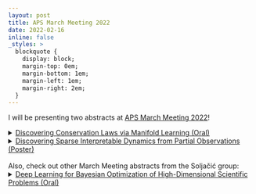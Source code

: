 ```yaml
---
layout: post
title: APS March Meeting 2022
date: 2022-02-16
inline: false
_styles: >
  blockquote {
    display: block;
    margin-top: 0em;
    margin-bottom: 1em;
    margin-left: 1em;
    margin-right: 2em;
  }
---
```


I will be presenting two abstracts at [APS March Meeting 2022](https://march.aps.org/)!
<details>
<summary><a href="https://meetings.aps.org/Meeting/MAR22/Session/G13.7">Discovering Conservation Laws via Manifold Learning (Oral)</a></summary>
<blockquote>
<em style="line-height:2">Peter Y. Lu, Rumen Dangovski, Marin Soljačić</em>
<br>
Conservation laws are key theoretical and practical tools for understanding, characterizing, and modeling nonlinear dynamical systems. However, for many complex dynamical systems, the corresponding conserved quantities are difficult to identify, making it hard to analyze their dynamics and build efficient, stable predictive models. Many current approaches for discovering conservation laws rely on fine-grained time measurements and dynamical information. We instead reformulate this task as a manifold learning problem and propose a non-parametric approach, combining the Wasserstein metric from optimal transport with diffusion maps, to determine all the conserved quantities that vary across trajectories sampled from a dynamical system. We test this new approach on a variety of physical systems and demonstrate that our manifold learning method is able to both identify the number of conserved quantities and extract their values.
</blockquote>
</details>

<details>
<summary><a href="https://meetings.aps.org/Meeting/MAR22/Session/T00.347">Discovering Sparse Interpretable Dynamics from Partial Observations (Poster)</a></summary>
<blockquote>
<em style="line-height:2">Peter Y. Lu, Joan Ariño Bernad, Marin Soljačić</em>
<br>
Identifying the governing equations of a nonlinear dynamical system is key to both understanding the physical features of the system and constructing an accurate model of the dynamics that generalizes well beyond the available data. In many instances, this problem is further compounded by a lack of available data and only partial observations of the system state, e.g. forecasting fluid flow driven by unknown sources or predicting optical signal propagation without phase measurements. We propose a machine learning framework for discovering these governing equations using only partial observations, combining an encoder for state reconstruction with a sparse symbolic model. The entire architecture is trained end-to-end by matching the higher-order symbolic time derivatives of the sparse symbolic model with finite difference estimates from the data. Our tests show that this method can successfully reconstruct the full system state and identify the equations of motion governing the underlying dynamics for a variety of ODE and PDE systems.
</blockquote>
</details>

<br>
Also, check out other March Meeting abstracts from the Soljačić group:
<details>
<summary><a href="https://meetings.aps.org/Meeting/MAR22/Session/G13.8">Deep Learning for Bayesian Optimization of High-Dimensional Scientific Problems (Oral)</a></summary>
<blockquote>
<em style="line-height:2">Samuel Kim, Peter Y. Lu, Charlotte Loh, Jasper Snoek, Jamie Smith, Marin Soljačić</em>
<br>
Bayesian optimization (BO) is a popular algorithm for global optimization of expensive black-box functions (e.g. experiments or derivative-free numerical simulations that are costly or time-consuming), but there are many domains where the function is not completely black-box. For example, the data may have some known structure or symmetries, and the data generation process can yield useful intermediate or auxiliary information. However, the surrogate models typically used in BO, Gaussian Processes (GPs), scale poorly with dataset size and dimensionality and struggle to adapt to specific domains. Here, we propose using a class of deep learning models called Bayesian Neural Networks (BNNs) as the surrogate function, as their representation power and flexibility to handle structured data and exploit auxiliary information enable BO to be applied to complex problems. We demonstrate BO on a number of realistic problems in physics and chemistry, including topology optimization of photonic crystal materials using convolutional neural networks, and chemical property optimization of molecules using graph neural networks. On these complex tasks, we show that BNNs often outperform GPs as surrogate models for BO in terms of sampling efficiency and computational cost.
</blockquote>
</details>
